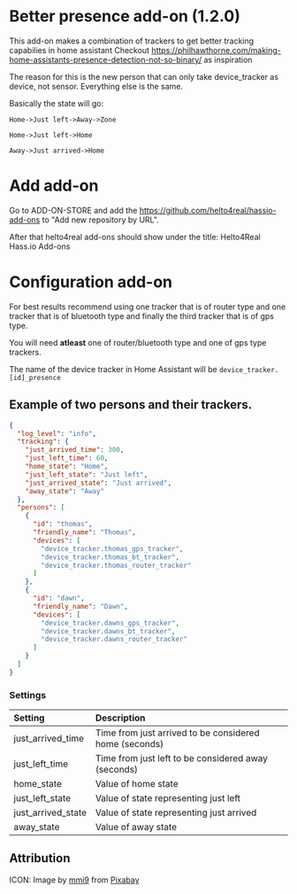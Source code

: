 # Better presence add-on (1.2.0)

This add-on makes a combination of trackers to get better tracking capabilies in home assistant
Checkout
https://philhawthorne.com/making-home-assistants-presence-detection-not-so-binary/ as inspiration

The reason for this is the new person that can only take device_tracker as device, not sensor. Everything else is the same.

Basically the state will go:

```
Home->Just left->Away->Zone

Home->Just left->Home

Away->Just arrived->Home

```

# Add add-on

Go to ADD-ON-STORE and add the https://github.com/helto4real/hassio-add-ons to "Add new repository by URL".

After that helto4real add-ons should show under the title: Helto4Real Hass.io Add-ons

# Configuration add-on

For best results recommend using one tracker that is of router type and one tracker that is of bluetooth type and finally the third tracker that is of gps type.

You will need **atleast** one of router/bluetooth type and one of gps type trackers.

The name of the device tracker in Home Assistant will be `device_tracker.[id]_presence`

## Example of two persons and their trackers.

```json
{
  "log_level": "info",
  "tracking": {
    "just_arrived_time": 300,
    "just_left_time": 60,
    "home_state": "Home",
    "just_left_state": "Just left",
    "just_arrived_state": "Just arrived",
    "away_state": "Away"
  },
  "persons": [
    {
      "id": "thomas",
      "friendly_name": "Thomas",
      "devices": [
        "device_tracker.thomas_gps_tracker",
        "device_tracker.thomas_bt_tracker",
        "device_tracker.thomas_router_tracker"
      ]
    },
    {
      "id": "dawn",
      "friendly_name": "Dawn",
      "devices": [
        "device_tracker.dawns_gps_tracker",
        "device_tracker.dawns_bt_tracker",
        "device_tracker.dawns_router_tracker"
      ]
    }
  ]
}
```

### Settings

| Setting            | Description                                            |
| :----------------- | :----------------------------------------------------- |
| just_arrived_time  | Time from just arrived to be considered home (seconds) |
| just_left_time     | Time from just left to be considered away (seconds)    |
| home_state         | Value of home state                                    |
| just_left_state    | Value of state representing just left                  |
| just_arrived_state | Value of state representing just arrived               |
| away_state         | Value of away state                                    |

## Attribution

ICON: Image by <a href="https://pixabay.com/users/mmi9-1424200/?utm_source=link-attribution&amp;utm_medium=referral&amp;utm_campaign=image&amp;utm_content=1272165">mmi9</a> from <a href="https://pixabay.com/?utm_source=link-attribution&amp;utm_medium=referral&amp;utm_campaign=image&amp;utm_content=1272165">Pixabay</a>